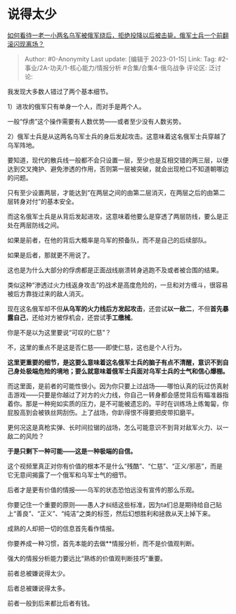 # 说得太少
[如何看待一老一小两名乌军被俄军绕后，拒绝投降以后被击毙，俄军士兵一个前翻滚闪现离场？](https://www.zhihu.com/question/578311656/answer/2845104520)
> Author: #0-Anonymity
> Last update: [编辑于 2023-01-15]
> Link:
> Tag: #2-事业/2A-功夫/1-核心能力/情报分析 #合集/合集4-俄乌战争
> 评论区:
> 泛讨论:

我发现大多数人错过了两个基本细节。

1）进攻的俄军只有单身一个人，而对手是两个人。

一般“俘虏”这个操作需要有人数优势——或者至少没有人数劣势。

2）俄军士兵是从这两名乌军士兵的身后发起攻击。这意味着这名俄军士兵穿越了乌军阵地。

要知道，现代的散兵线一般都不会只设置一层，至少也是互相交错的两三层，以便达到交叉掩护、避免渗透的作用，否则第一层被突破，就会出现枪口不知道朝哪边的问题。

只有至少设置两层，才能达到“在两层之间的由第二层消灭，在两层之后的由第二层转身对付”的基本安全。

而这名俄军士兵是从背后发起进攻，这意味着他要么是穿透了两层防线，要么是正处在两层防线之间。

如果是前者，在他的背后大概率是乌军的预备队，而不是自己的后续部队。

如果是后者，那就更不用说了。

这也是为什么大部分的俘虏都是正面战线崩溃转身逃跑不及或者被合围的结果。

类似这种“渗透过火力线返身攻击”的战术是高度危险的，一旦和对方缠斗，很容易被后方靠拢过来的敌人消灭。

现在这名俄军却不但**从乌军的火力线后方发起攻击**，还尝试**以一敌二**，不但**首先暴露自己**，还给对方被俘机会，还尝试**手工缴械**。

你是不是以为这里要说“可叹的仁慈”？

不，这里的重点不是这是否仁慈——即使仁慈，这也是个人行为。

**这里更重要的细节，是这要么意味着这名俄军士兵的脑子有点不清醒，意识不到自己身处极端危险的境地；要么就意味着俄军士兵面对乌军士兵的士气和信心爆棚。**

而这里面，是前者的可能性很小。因为你只要上过战场——哪怕认真的玩过仿真射击游戏——只要是你越过了对方的火力线，你自己一转身都会感觉背后有瞄准器指着你。那是一种宛如实质的压力，是不可能被遗忘的。平时在训练场上练匍匐，你屁股高到会被铁丝网刮伤。上了战场，你趴得恨不得要把皮带扣磨平。

更何况这是真枪实弹、长时间拉锯的战场，怎么可能意识不到背对敌军火力、以一敌二的风险？

**于是只剩下一种可能——这是一种极端的自信。**

这个视频里真正对你有价值的根本不是什么“残酷”、“仁慈”、“正义/邪恶”，而是它无意间揭露了一个俄军和乌军士气的细节。

后者才是更有价值的情报——乌军的状态恐怕远没有宣传的那么乐观。

你要记住一个重要的原则——愚人才纠结这些标准，因为ta们总是期待给自己贴上“善良”、“正义”、“纯洁”之类的标签，然后幻想胜利和拯救从天上掉下来。

成熟的人却把一切的信息首先看作情报。

你要养成一种习惯，首先本能的去做**情报分析，而不是价值观判断。

强大的情报分析能力要远比“熟练的价值观判断技巧”重要。

前者总被嫌说得太少。

后者总被嫌说得太多。

前者一般到后来都比后者有钱。
